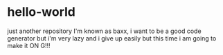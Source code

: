 # hello-world
just another repository
I'm known as baxx, i want to be a good code generator but i'm very lazy and i give up easily but this time i am going to make it
ON G!!!
